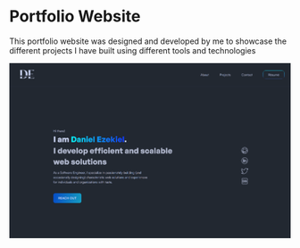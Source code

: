 # Portfolio Website

This portfolio website was designed and developed by me to showcase the different projects I have built using different tools and technologies

![](https://github.com/Daniel-Ezekiel/Portfolio-Website/blob/main/img/preview.png)
